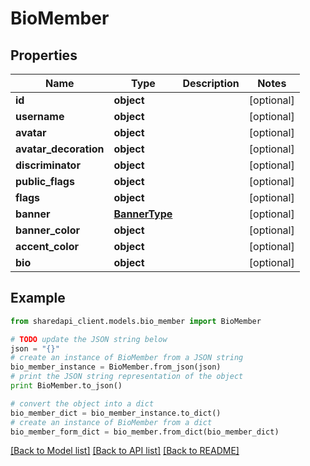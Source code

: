 # BioMember


## Properties
Name | Type | Description | Notes
------------ | ------------- | ------------- | -------------
**id** | **object** |  | [optional] 
**username** | **object** |  | [optional] 
**avatar** | **object** |  | [optional] 
**avatar_decoration** | **object** |  | [optional] 
**discriminator** | **object** |  | [optional] 
**public_flags** | **object** |  | [optional] 
**flags** | **object** |  | [optional] 
**banner** | [**BannerType**](BannerType.md) |  | [optional] 
**banner_color** | **object** |  | [optional] 
**accent_color** | **object** |  | [optional] 
**bio** | **object** |  | [optional] 

## Example

```python
from sharedapi_client.models.bio_member import BioMember

# TODO update the JSON string below
json = "{}"
# create an instance of BioMember from a JSON string
bio_member_instance = BioMember.from_json(json)
# print the JSON string representation of the object
print BioMember.to_json()

# convert the object into a dict
bio_member_dict = bio_member_instance.to_dict()
# create an instance of BioMember from a dict
bio_member_form_dict = bio_member.from_dict(bio_member_dict)
```
[[Back to Model list]](../README.md#documentation-for-models) [[Back to API list]](../README.md#documentation-for-api-endpoints) [[Back to README]](../README.md)


